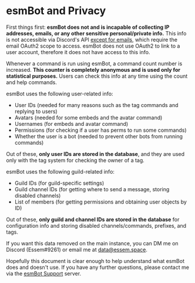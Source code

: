 # esmBot and Privacy
First things first: **esmBot does not and is incapable of collecting IP addresses, emails, or any other sensitive personal/private info.** This info is not accessible via Discord's API [except for emails](https://discord.com/developers/docs/resources/user#user-object), which require the email OAuth2 scope to access. esmBot does not use OAuth2 to link to a user account, therefore it does not have access to this info.

Whenever a command is run using esmBot, a command count number is increased. **This counter is completely anonymous and is used only for statistical purposes.** Users can check this info at any time using the count and help commands.

esmBot uses the following user-related info:
+ User IDs (needed for many reasons such as the tag commands and replying to users)
+ Avatars (needed for some embeds and the avatar command)
+ Usernames (for embeds and avatar command)
+ Permissions (for checking if a user has perms to run some commands)
+ Whether the user is a bot (needed to prevent other bots from running commands)

Out of these, **only user IDs are stored in the database**, and they are used only with the tag system for checking the owner of a tag.

esmBot uses the following guild-related info:
+ Guild IDs (for guild-specific settings)
+ Guild channel IDs (for getting where to send a message, storing disabled channels)
+ List of members (for getting permissions and obtaining user objects by ID)

Out of these, **only guild and channel IDs are stored in the database** for configuration info and storing disabled channels/commands, prefixes, and tags.

If you want this data removed on the main instance, you can DM me on Discord (Essem#9261) or email me at [data@essem.space](mailto:data@essem.space).

Hopefully this document is clear enough to help understand what esmBot does and doesn't use. If you have any further questions, please contact me via the [esmBot Support](https://esmbot.net/support) server.
